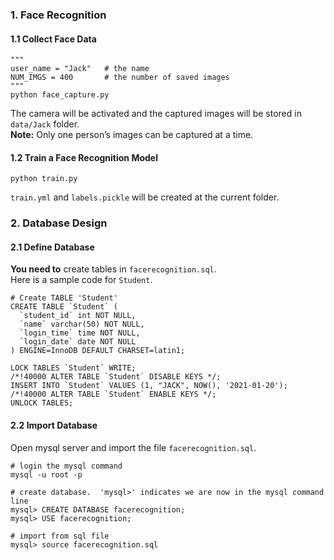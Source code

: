 ### 1. Face Recognition

#### 1.1 Collect Face Data
```
"""
user_name = "Jack"   # the name
NUM_IMGS = 400       # the number of saved images
"""
python face_capture.py
```
The camera will be activated and the captured images will be stored in `data/Jack` folder.      
**Note:** Only one person’s images can be captured at a time.

#### 1.2 Train a Face Recognition Model
```
python train.py
```
`train.yml` and `labels.pickle` will be created at the current folder.



### 2. Database Design

#### 2.1 Define Database
**You need to** create tables in `facerecognition.sql`.      
Here is a sample code for `Student`.
```
# Create TABLE 'Student'
CREATE TABLE `Student` (
  `student_id` int NOT NULL,
  `name` varchar(50) NOT NULL,
  `login_time` time NOT NULL,
  `login_date` date NOT NULL
) ENGINE=InnoDB DEFAULT CHARSET=latin1;

LOCK TABLES `Student` WRITE;
/*!40000 ALTER TABLE `Student` DISABLE KEYS */;
INSERT INTO `Student` VALUES (1, "JACK", NOW(), '2021-01-20');
/*!40000 ALTER TABLE `Student` ENABLE KEYS */;
UNLOCK TABLES;
```

#### 2.2 Import Database
Open mysql server and import the file `facerecognition.sql`.
```
# login the mysql command
mysql -u root -p

# create database.  'mysql>' indicates we are now in the mysql command line
mysql> CREATE DATABASE facerecognition;
mysql> USE facerecognition;

# import from sql file
mysql> source facerecognition.sql
```